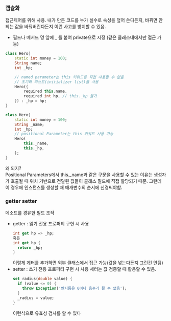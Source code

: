 ### 캡슐화 
접근제어를 위해 사용. 내가 만든 코드를 누가 실수로 속성을 덮어 쓴다든지, 바뀌면 안되는 값을 바꿔버린다든지 이런 사고를 방지할 수 있음. 
- 필드나 메서드 명 앞에 _ 를 붙여 private으로 지정 (같은 클래스내에서만 접근 가능) 
```dart
class Hero{
    static int money = 100;
    String name;
    int _hp; 

    // named parameter는 this 키워드를 직접 사용할 수 없음
    // 초기화 리스트(initializer list)를 사용
    Hero({
        required this.name,
        required int hp, // this._hp 불가
    }) : _hp = hp; 
}  
```  
```dart
class Hero{
    static int money = 100;
    String _name;
    int _hp; 
    // positional Parameter는 this 키워드 사용 가능
    Hero(
        this._name,
        this._hp, 
    ); 
}  
``` 
왜 되지?  
Positional Parameters에서 this._name과 같은 구문을 사용할 수 있는 이유는 생성자가 호출될 때 위치 기반으로 전달된 값들이 클래스 필드에 직접 할당되기 때문. 
그런데 이 경우에 인스턴스를 생성할 때 매개변수의 순서에 신경써야함.

    
### getter setter  
메소드를 경유한 필드 조작
- getter : 읽기 전용 프로퍼티 구현 시 사용  
  ```dart
  int get hp => _hp;
  혹은
  int get hp {
    return _hp;
  }
  ```  
  이렇게 게터를 추가하면 외부 클래스에서 접근 가능(값을 넣는다든지 그런건 안됨)
- setter : 쓰기 전용 프로퍼티 구현 시 사용 
  세터는 값 검증할 때 활용할 수 있음. 
  ```dart 
  set radius(double value) {
    if (value <= 0) {
      throw Exception('반지름은 0이나 음수가 될 수 없음');
    }
    _radius = value;
  }
  ```
  이런식으로 유효성 검사를 할 수 있다
